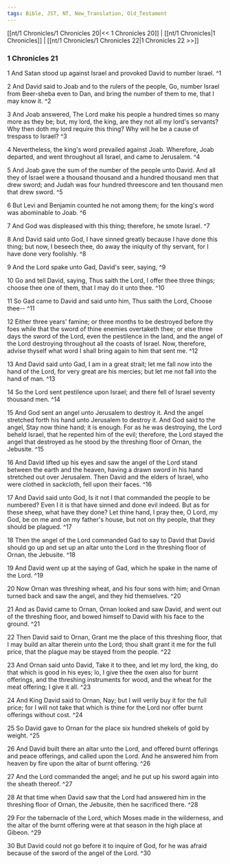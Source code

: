 ```yaml
---
tags: Bible, JST, NT, New_Translation, Old_Testament
---
```


[[nt/1 Chronicles/1 Chronicles 20|<< 1 Chronicles 20]] | [[nt/1 Chronicles|1 Chronicles]] | [[nt/1 Chronicles/1 Chronicles 22|1 Chronicles 22 >>]]

### 1 Chronicles 21

1 And Satan stood up against Israel and provoked David to number Israel.  ^1

2 And David said to Joab and to the rulers of the people, Go, number Israel from Beer-sheba even to Dan, and bring the number of them to me, that I may know it.  ^2

3 And Joab answered, The Lord make his people a hundred times so many more as they be; but, my lord, the king, are they not all my lord\'s servants? Why then doth my lord require this thing? Why will he be a cause of trespass to Israel?  ^3

4 Nevertheless, the king\'s word prevailed against Joab. Wherefore, Joab departed, and went throughout all Israel, and came to Jerusalem.  ^4

5 And Joab gave the sum of the number of the people unto David. And all they of Israel were a thousand thousand and a hundred thousand men that drew sword; and Judah was four hundred threescore and ten thousand men that drew sword.  ^5

6 But Levi and Benjamin counted he not among them; for the king\'s word was abominable to Joab.  ^6

7 And God was displeased with this thing; therefore, he smote Israel.  ^7

8 And David said unto God, I have sinned greatly because I have done this thing; but now, I beseech thee, do away the iniquity of thy servant, for I have done very foolishly.  ^8

9 And the Lord spake unto Gad, David\'s seer, saying,  ^9

10 Go and tell David, saying, Thus saith the Lord, I offer thee three things; choose thee one of them, that I may do it unto thee.  ^10

11 So Gad came to David and said unto him, Thus saith the Lord, Choose thee\--  ^11

12 Either three years\' famine; or three months to be destroyed before thy foes while that the sword of thine enemies overtaketh thee; or else three days the sword of the Lord, even the pestilence in the land, and the angel of the Lord destroying throughout all the coasts of Israel. Now, therefore, advise thyself what word I shall bring again to him that sent me.  ^12

13 And David said unto Gad, I am in a great strait; let me fall now into the hand of the Lord, for very great are his mercies; but let me not fall into the hand of man.  ^13

14 So the Lord sent pestilence upon Israel; and there fell of Israel seventy thousand men.  ^14

15 And God sent an angel unto Jerusalem to destroy it. And the angel stretched forth his hand unto Jerusalem to destroy it. And God said to the angel, Stay now thine hand; it is enough. For as he was destroying, the Lord beheld Israel, that he repented him of the evil; therefore, the Lord stayed the angel that destroyed as he stood by the threshing floor of Ornan, the Jebusite.  ^15

16 And David lifted up his eyes and saw the angel of the Lord stand between the earth and the heaven, having a drawn sword in his hand stretched out over Jerusalem. Then David and the elders of Israel, who were clothed in sackcloth, fell upon their faces.  ^16

17 And David said unto God, Is it not I that commanded the people to be numbered? Even I it is that have sinned and done evil indeed. But as for these sheep, what have they done? Let thine hand, I pray thee, O Lord, my God, be on me and on my father\'s house, but not on thy people, that they should be plagued.  ^17

18 Then the angel of the Lord commanded Gad to say to David that David should go up and set up an altar unto the Lord in the threshing floor of Ornan, the Jebusite.  ^18

19 And David went up at the saying of Gad, which he spake in the name of the Lord.  ^19

20 Now Ornan was threshing wheat, and his four sons with him; and Ornan turned back and saw the angel, and they hid themselves.  ^20

21 And as David came to Ornan, Ornan looked and saw David, and went out of the threshing floor, and bowed himself to David with his face to the ground.  ^21

22 Then David said to Ornan, Grant me the place of this threshing floor, that I may build an altar therein unto the Lord; thou shalt grant it me for the full price, that the plague may be stayed from the people.  ^22

23 And Ornan said unto David, Take it to thee, and let my lord, the king, do that which is good in his eyes; lo, I give thee the oxen also for burnt offerings, and the threshing instruments for wood, and the wheat for the meat offering; I give it all.  ^23

24 And King David said to Ornan, Nay; but I will verily buy it for the full price; for I will not take that which is thine for the Lord nor offer burnt offerings without cost.  ^24

25 So David gave to Ornan for the place six hundred shekels of gold by weight.  ^25

26 And David built there an altar unto the Lord, and offered burnt offerings and peace offerings, and called upon the Lord. And he answered him from heaven by fire upon the altar of burnt offering.  ^26

27 And the Lord commanded the angel; and he put up his sword again into the sheath thereof.  ^27

28 At that time when David saw that the Lord had answered him in the threshing floor of Ornan, the Jebusite, then he sacrificed there.  ^28

29 For the tabernacle of the Lord, which Moses made in the wilderness, and the altar of the burnt offering were at that season in the high place at Gibeon.  ^29

30 But David could not go before it to inquire of God, for he was afraid because of the sword of the angel of the Lord.  ^30

 
